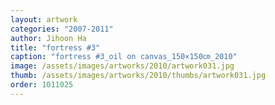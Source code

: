 ```yaml
---
layout: artwork
categories: "2007-2011"
author: Jihoon Ha
title: "fortress #3"
caption: "fortress #3_oil on canvas_150×150㎝_2010"
image: /assets/images/artworks/2010/artwork031.jpg
thumb: /assets/images/artworks/2010/thumbs/artwork031.jpg
order: 1011025
---
```

